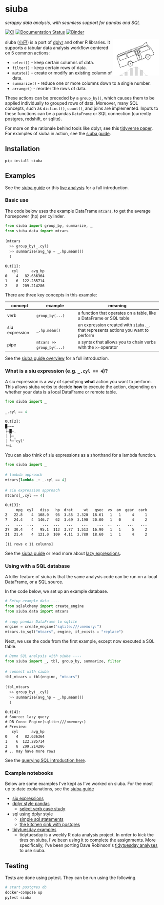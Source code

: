 siuba
=====

*scrappy data analysis, with seamless support for pandas and SQL*

[![CI](https://github.com/machow/siuba/workflows/CI/badge.svg)](https://github.com/machow/siuba/actions?query=workflow%3ACI+branch%3Amain)
[![Documentation Status](https://img.shields.io/badge/docs-siuba.org-blue.svg)](https://siuba.org)
[![Binder](https://mybinder.org/badge_logo.svg)](https://mybinder.org/v2/gh/machow/siuba/master)

<img width="30%" align="right" src="./docs/siuba_small.svg">

siuba ([小巴](http://www.cantonese.sheik.co.uk/dictionary/words/9139/)) is a port of [dplyr](https://github.com/tidyverse/dplyr) and other R libraries. It supports a tabular data analysis workflow centered on 5 common actions:

* `select()` - keep certain columns of data.
* `filter()` - keep certain rows of data.
* `mutate()` - create or modify an existing column of data.
* `summarize()` - reduce one or more columns down to a single number.
* `arrange()` - reorder the rows of data.

These actions can be preceded by a `group_by()`, which causes them to be applied individually to grouped rows of data. Moreover, many SQL concepts, such as `distinct()`, `count()`, and joins are implemented.
Inputs to these functions can be a pandas `DataFrame` or SQL connection (currently postgres, redshift, or sqlite).

For more on the rationale behind tools like dplyr, see this [tidyverse paper](https://tidyverse.tidyverse.org/articles/paper.html). 
For examples of siuba in action, see the [siuba guide](https://siuba.org/guide).

Installation
------------

```
pip install siuba
```

Examples
--------

See the [siuba guide](https://siuba.org/guide) or this [live analysis](https://www.youtube.com/watch?v=eKuboGOoP08) for a full introduction.

### Basic use

The code below uses the example DataFrame `mtcars`, to get the average horsepower (hp) per cylinder.

```python
from siuba import group_by, summarize, _
from siuba.data import mtcars

(mtcars
  >> group_by(_.cyl)
  >> summarize(avg_hp = _.hp.mean())
  )
```

```
Out[1]: 
   cyl      avg_hp
0    4   82.636364
1    6  122.285714
2    8  209.214286
```

There are three key concepts in this example:

| concept | example | meaning |
| ------- | ------- | ------- |
| verb    | `group_by(...)` | a function that operates on a table, like a DataFrame or SQL table |
| siu expression | `_.hp.mean()` | an expression created with `siuba._`, that represents actions you want to perform |
| pipe | `mtcars >> group_by(...)` | a syntax that allows you to chain verbs with the `>>` operator |


See the [siuba guide overview](https://siuba.org/guide) for a full introduction.

### What is a siu expression (e.g. `_.cyl == 4`)?

A siu expression is a way of specifying **what** action you want to perform.
This allows siuba verbs to decide **how** to execute the action, depending on whether your data is a local DataFrame or remote table.

```python
from siuba import _

_.cyl == 4
```

```
Out[2]:
█─==
├─█─.
│ ├─_
│ └─'cyl'
└─4
```

You can also think of siu expressions as a shorthand for a lambda function.

```python
from siuba import _

# lambda approach
mtcars[lambda _: _.cyl == 4]

# siu expression approach
mtcars[_.cyl == 4]
```

```
Out[3]: 
     mpg  cyl   disp   hp  drat     wt   qsec  vs  am  gear  carb
2   22.8    4  108.0   93  3.85  2.320  18.61   1   1     4     1
7   24.4    4  146.7   62  3.69  3.190  20.00   1   0     4     2
..   ...  ...    ...  ...   ...    ...    ...  ..  ..   ...   ...
27  30.4    4   95.1  113  3.77  1.513  16.90   1   1     5     2
31  21.4    4  121.0  109  4.11  2.780  18.60   1   1     4     2

[11 rows x 11 columns]
```

See the [siuba guide](https://siuba.org/guide) or read more about [lazy expressions](https://siuba.org/guide/basics-lazy-expressions.html).

### Using with a SQL database

A killer feature of siuba is that the same analysis code can be run on a local DataFrame, or a SQL source.

In the code below, we set up an example database.

```python
# Setup example data ----
from sqlalchemy import create_engine
from siuba.data import mtcars

# copy pandas DataFrame to sqlite
engine = create_engine("sqlite:///:memory:")
mtcars.to_sql("mtcars", engine, if_exists = "replace")
```

Next, we use the code from the first example, except now executed a SQL table.

```python
# Demo SQL analysis with siuba ----
from siuba import _, tbl, group_by, summarize, filter

# connect with siuba
tbl_mtcars = tbl(engine, "mtcars")

(tbl_mtcars
  >> group_by(_.cyl)
  >> summarize(avg_hp = _.hp.mean())
  )
```

```
Out[4]: 
# Source: lazy query
# DB Conn: Engine(sqlite:///:memory:)
# Preview:
   cyl      avg_hp
0    4   82.636364
1    6  122.285714
2    8  209.214286
# .. may have more rows
```

See the [querying SQL introduction here](https://siuba.org/guide/basics-sql.html).

### Example notebooks

Below are some examples I've kept as I've worked on siuba.
For the most up to date explanations, see the [siuba guide](https://siuba.org/guide)

* [siu expressions](examples/examples-siu.ipynb)
* [dplyr style pandas](examples/examples-dplyr-funcs.ipynb)
  - [select verb case study](examples/case-iris-select.ipynb)
* sql using dplyr style
  - [simple sql statements](examples/examples-sql.ipynb)
  - [the kitchen sink with postgres](examples/examples-postgres.ipynb)
* [tidytuesday examples](https://github.com/machow/tidytuesday-py)
  - tidytuesday is a weekly R data analysis project. In order to kick the tires
    on siuba, I've been using it to complete the assignments. More specifically,
    I've been porting Dave Robinson's [tidytuesday analyses](https://github.com/dgrtwo/data-screencasts)
    to use siuba.

Testing
-------

Tests are done using pytest.
They can be run using the following.

```bash
# start postgres db
docker-compose up
pytest siuba
```
